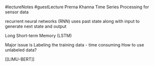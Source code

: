 #lectureNotes 
#guestLecture 
Prerna Khanna 
Time Series Processing for sensor data

recurrent neural networks (RNN)
uses past state along with input to generate next state and output

Long Short-term Memory (LSTM)

Major issue is Labeling the training data - time consuming
How to use unlabeled data?

[[LIMU-BERT]]